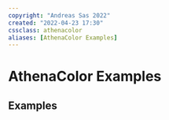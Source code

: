 ```yaml
---
copyright: "Andreas Sas 2022"
created: "2022-04-23 17:30"
cssclass: athenacolor
aliases: [AthenaColor Examples]
---
```

# AthenaColor Examples
## Examples
